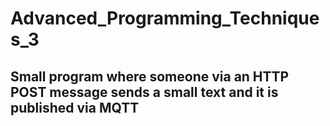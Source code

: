 # Advanced_Programming_Techniques_3
## Small program where someone via an HTTP POST message sends a small text and it is published via MQTT